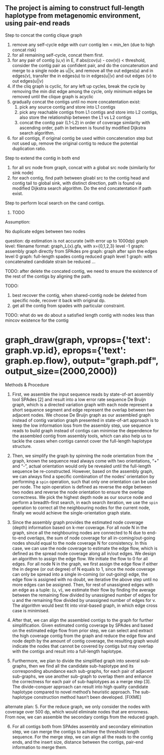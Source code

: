 ## The project is aiming to construct full-length haplotype from metagenomic environment, using pair-end reads


Step to concat the contig clique graph
1. remove any self-cycle edge with curr contig len < min_len (due to high concat risk)
2. for all remaining self-cycle, concat them first.
3. for any pair of contig (u,v) in E, if abs(cov(u) - cov(v)) < threshold, consider the
   contig pair as confident pair, and do the concatenation and merge to a single node as u||v, and remove all the out edges(u) and in edges(v), transfer the in edges(u) to in edges(u||v) and out edges (v) to out edges(u||v)
4. if the cliq graph is cyclic, for any left up cycles, break the cycle by removing the min dist edge among the cycle, only minimum edges be removed until the clique graph is acyclic
5. gradually concat the contigs until no more concatentation exist:
   1. pick any source contig and store into L1 contigs
   2. pick any reachable contigs from L1 contigs and store into L2 contigs, also
      store the relationship between the L1 vs L2 contigs
   3. concat the contig pair (L1-L2) in order of coverage similarity with ascending order, path in between is found by modified Dijkstra search algorithm.
6. for all contigs, if original contig be used within concatenation step but not used up, remove the original contig to reduce the potential duplication ratio.

Step to extend the contig in both end
1. for all src node from graph, concat with a global src node (similarily for sink node)
2. for each contig, find path between gloabl src to the contig head and contig tail to global sink, with distinct direction, path is found via modified Dijkstra search algorithm. Do the end concatentation if path exist.

Step to perform local search on the cand contigs.
1. TODO

Assumption:

No duplicate edges between two nodes

 question: dp estimation is not accurate (with error up to 1000dp)
graph level:
filename format: graph_L{x}.gfa, with x={0,1,2,3}
level -1 graph: assembly graph directly from SPAdes
pre graph: graph after spin the edges
level 0 graph: full-length spades contig reduced graph
level 1 graph: with concatenated candidate strain be reduced
...


TODO: after delete the concated contig, we need to ensure the existence of the rest of the contigs by aligning the path.

TODO: 
1. best recover the contig, when shared-contig node be deleted from specific node, recover it back with original dp.
2. get all the contig from spades with particular constraint.

TODO: what do we do about a satisfied length contig with nodes less than mincov existence for the contig

# graph_draw(graph, vprops={'text': graph.vp.id}, eprops={'text': graph.ep.flow}, output="graph.pdf", output_size=(2000,2000))

Methods & Procedure

1. First, we assemble the input sequence reads by state-of-art assembly tool SPAdes [2] and result into a low error rate sequence De Bruijn graph, which is a directed variation graph with each node represent a short sequence segment and edge represent the overlap between two adjacent nodes. We choose De Bruijn graph as our assembled graph instead of contig variation graph presented in state-of-art approach is to keep the low information loss from the assembly step, use sequence reads to build graph instead of contigs can minimise the dependence for the assembled contig from assembly tools, which can also help us to tackle the cases when contigs cannot cover the full-length haplotype structure.

2. Then, we simplify the graph by spinning the node orientation from the graph, known the sequence read always come with two orientations, “+” and “-”, actual orientation would only be revealed until the full-length sequence be re-constructed. However, based on the assembly graph, we can always find a specific combination of the nodes’ orientation by performing a `spin` operation, such that only one orientation can be used per node. The spin operation is defined as reverse the edge between two nodes and reverse the node orientation to ensure the overlap correctness. We pick the highest depth node as our source node and perform a breadth-first search, in each search iteration, we use the `spin` operation to correct all the neighbouring nodes for the current node, finally we would achieve the single-orientation graph state.

3. Since the assembly graph provides the estimated node coverage (depth) information based on k-mer coverage. For all node N in the graph, since all the neighbouring nodes are connected to N due to end-to-end overlaps, the sum of node coverage for all in-coming/out-going nodes should equal to the node coverage N for consistency. In this case, we can use the node coverage to estimate the edge flow, which is defined as the spread node coverage along all in/out edges. We design an algorithm to assign the edge flow. We initiate the flow to 0 for all edges. For all node N in the graph, we first assign the edge flow if either the in degree (or out degree) of N equals to 1, since the node coverage can only be spread into a single in-coming (or out-going) edge, the edge flow is assigned with no doubt, we iterative the above step until no more edges can be assigned. Then, for rest of unassigned edges with an edge as a tuple: (u, v), we estimate their flow by finding the average between the remaining flow divided by unassigned number of edges for u and the remaining flow divided by unassigned number of edges for v. The algorithm would best fit into viral-based graph, in which edge cross case is minimised.

4. After that, we can align the assembled contigs to the graph for further simplification. Given estimated contig coverage by SPAdes and based on the estimated edge flow from prior step, we can select and extract the high coverage contig from the graph and reduce the edge flow and node depth by the amount of contig coverage, the resulting graph would indicate the nodes that cannot be covered by contigs but may overlap with the contigs and result into a full-length haplotype.

5. Furthermore, we plan to divide the simplified graph into several sub-graphs, then we find all the candidate sub-haplotype and its corresponding abundance each sub-graphs, for each pair of adjacent sub-graphs, we use another sub-graph to overlap them and enhance the correctness for each pair of sub-haplotypes as a merge step [3]. The divide-conquer approach can result into high quality candidate haplotype compared to novel method’s heuristic approach. The sub-haplotype construction method hasn’t been developed. [FIXME]

alternate plan: 
5. For the reduce graph, we only consider the nodes with coverage over 500 dp, which would eliminate nodes that are errorness. From now, we can assemble the secondary contigs from the reduced graph.
   
6. For all contigs both from SPAdes assembly and secondary elimination step, we can merge the contigs to achieve the threshold length sequence. For the merge step, we can align all the reads to the contig ends, and the insert size, distance between the contigs, pair-end information to merge them.

